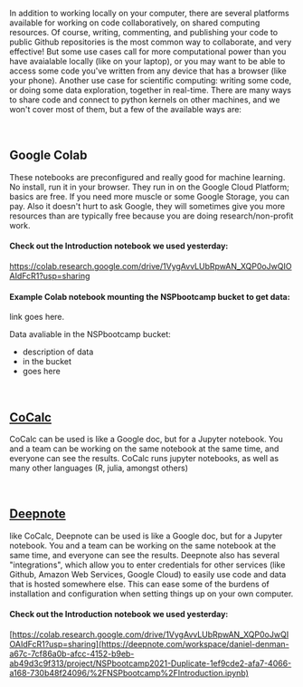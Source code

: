 In addition to working locally on your computer, there are several platforms available for working on code collaboratively, on shared computing resources. Of course, writing, commenting, and publishing your code to public Github repositories is the most common way to collaborate, and very effective! But some use cases call for more computational power than you have avaialable locally (like on your laptop), or you may want to be able to access some code you've written from any device that has a browser (like your phone). Another use case for scientific computing: writing some code, or doing some data exploration, together in real-time. There are many ways to share code and connect to python kernels on other machines, and we won't cover most of them, but a few of the available ways are:

<br>

## Google Colab 
These notebooks are preconfigured and really good for machine learning. No install, run it in your browser. They run in on the Google Cloud Platform; basics are free. If you need more muscle or some Google Storage, you can pay. Also it doesn't hurt to ask Google, they will sometimes give you more resources than are typically free because you are doing research/non-profit work. 

#### Check out the Introduction notebook we used yesterday:
https://colab.research.google.com/drive/1VygAvvLUbRpwAN_XQP0oJwQIOAIdFcR1?usp=sharing

#### Example Colab notebook mounting the NSPbootcamp bucket to get data:
link goes here. 

Data avaliable in the NSPbootcamp bucket:
- description of data
- in the bucket
- goes here

<br>

## [CoCalc](https://cocalc.com/)
CoCalc can be used is like a Google doc, but for a Jupyter notebook. You and a team can be working on the same notebook at the same time, and everyone can see the results. CoCalc runs jupyter notebooks, as well as many other languages (R, julia, amongst others)

<br>

## [Deepnote](https://deepnote.com)
like CoCalc, Deepnote can be used is like a Google doc, but for a Jupyter notebook. You and a team can be working on the same notebook at the same time, and everyone can see the results. Deepnote also has several "integrations", which allow you to enter credentials for other services (like Github, Amazon Web Services, Google Cloud) to easily use code and data that is hosted somewhere else. This can ease some of the burdens of installation and configuration when setting things up on your own computer. 

#### Check out the Introduction notebook we used yesterday:
[https://colab.research.google.com/drive/1VygAvvLUbRpwAN_XQP0oJwQIOAIdFcR1?usp=sharing](https://deepnote.com/workspace/daniel-denman-a67c-7cf86a0b-afcc-4152-b9eb-ab49d3c9f313/project/NSPbootcamp2021-Duplicate-1ef9cde2-afa7-4066-a168-730b48f24096/%2FNSPbootcamp%2FIntroduction.ipynb)


